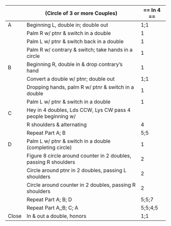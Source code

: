 ||(Circle of 3 or more Couples) | == In 4 == |
|-----|----|-----|
|A| Beginning L, double in; double out |1;1|
||Palm R w/ ptnr & switch in a double |1|
||Palm L w/ ptnr & switch back in a double |1|
||Palm R w/ contrary & switch; take hands in a circle |1|
|B| Beginning R, double in & drop contrary’s hand |1|
||Convert a double w/ ptnr; double out |1;1|
||Dropping hands, palm R w/ ptnr & switch in a double |1|
||Palm L w/ ptnr & switch in a double |1|
|C| Hey in 4 doubles, Lds CCW, Lys CW pass 4 people beginning w/ ||
||R shoulders & alternating |4|
||Repeat Part A; B |5;5|
|D| Palm L w/ ptnr & switch in a double (completing circle) |1|
||Figure 8 circle around counter in 2 doubles, passing R shoulders |2|
||Circle around ptnr in 2 doubles, passing L shoulders |2|
||Circle around counter in 2 doubles, passing R shoulders |2|
||Repeat Part A; B; D |5;5;7|
||Repeat Part A,;B; C; A |5;5;4;5|
|Close| In & out a double, honors |1;1|
